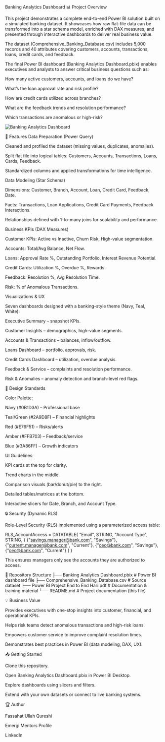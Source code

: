 Banking Analytics Dashboard
📊 Project Overview

This project demonstrates a complete end-to-end Power BI solution built on a simulated banking dataset. It showcases how raw flat-file data can be transformed into a star schema model, enriched with DAX measures, and presented through interactive dashboards to deliver real business value.

The dataset (Comprehensive_Banking_Database.csv) includes 5,000 records and 40 attributes covering customers, accounts, transactions, loans, credit cards, and feedback.

The final Power BI dashboard (Banking Analytics Dashboard.pbix) enables executives and analysts to answer critical business questions such as:

How many active customers, accounts, and loans do we have?

What’s the loan approval rate and risk profile?

How are credit cards utilized across branches?

What are the feedback trends and resolution performance?

Which transactions are anomalous or high-risk?

![Banking Analytics Dashboard](assets/images/dashboard.png)

🚀 Features
Data Preparation (Power Query)

Cleaned and profiled the dataset (missing values, duplicates, anomalies).

Split flat file into logical tables: Customers, Accounts, Transactions, Loans, Cards, Feedback.

Standardized columns and applied transformations for time intelligence.

Data Modeling (Star Schema)

Dimensions: Customer, Branch, Account, Loan, Credit Card, Feedback, Date.

Facts: Transactions, Loan Applications, Credit Card Payments, Feedback Interactions.

Relationships defined with 1-to-many joins for scalability and performance.

Business KPIs (DAX Measures)

Customer KPIs: Active vs Inactive, Churn Risk, High-value segmentation.

Accounts: Total/Avg Balance, Net Flow.

Loans: Approval Rate %, Outstanding Portfolio, Interest Revenue Potential.

Credit Cards: Utilization %, Overdue %, Rewards.

Feedback: Resolution %, Avg Resolution Time.

Risk: % of Anomalous Transactions.

Visualizations & UX

Seven dashboards designed with a banking-style theme (Navy, Teal, White):

Executive Summary – snapshot KPIs.

Customer Insights – demographics, high-value segments.

Accounts & Transactions – balances, inflow/outflow.

Loans Dashboard – portfolio, approvals, risk.

Credit Cards Dashboard – utilization, overdue analysis.

Feedback & Service – complaints and resolution performance.

Risk & Anomalies – anomaly detection and branch-level red flags.

🎨 Design Standards

Color Palette:

Navy (#0B1D3A) – Professional base

Teal/Green (#2A9D8F) – Financial highlights

Red (#E76F51) – Risks/alerts

Amber (#FFB703) – Feedback/service

Blue (#3A86FF) – Growth indicators

UI Guidelines:

KPI cards at the top for clarity.

Trend charts in the middle.

Comparison visuals (bar/donut/pie) to the right.

Detailed tables/matrices at the bottom.

Interactive slicers for Date, Branch, and Account Type.

🔒 Security (Dynamic RLS)

Role-Level Security (RLS) implemented using a parameterized access table:

RLS_AccountAccess =
DATATABLE(
    "Email", STRING,
    "Account Type", STRING,
    {
        {"savings.manager@bank.com", "Savings"},
        {"current.manager@bank.com", "Current"},
        {"ceo@bank.com", "Savings"},
        {"ceo@bank.com", "Current"}
    }
)


This ensures managers only see the accounts they are authorized to access.

📂 Repository Structure
├── Banking Analytics Dashboard.pbix      # Power BI dashboard file
├── Comprehensive_Banking_Database.csv    # Source dataset
├── Power BI Project End to End Hari.pdf  # Documentation & training material
└── README.md                             # Project documentation (this file)

💡 Business Value

Provides executives with one-stop insights into customer, financial, and operational KPIs.

Helps risk teams detect anomalous transactions and high-risk loans.

Empowers customer service to improve complaint resolution times.

Demonstrates best practices in Power BI (data modeling, DAX, UX).

📥 Getting Started

Clone this repository.

Open Banking Analytics Dashboard.pbix in Power BI Desktop.

Explore dashboards using slicers and filters.

Extend with your own datasets or connect to live banking systems.

🏆 Author

Fassahat Ullah Qureshi

Emergi Mentors Profile

LinkedIn
